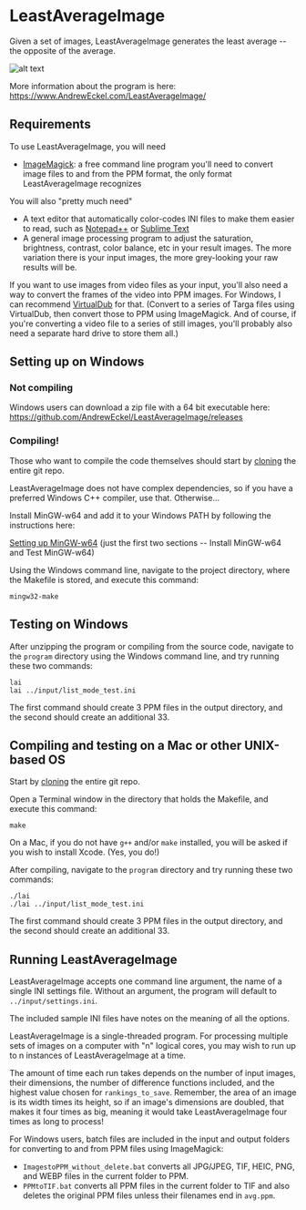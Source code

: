 # LeastAverageImage
Given a set of images, LeastAverageImage generates the least average -- the opposite of the average.

![alt text](https://www.AndrewEckel.com/LeastAverageImage/airplane009_aaaa.jpg)

More information about the program is here: https://www.AndrewEckel.com/LeastAverageImage/

## Requirements
To use LeastAverageImage, you will need
- [ImageMagick](https://imagemagick.org/): a free command line program you'll need to convert image files to and from the PPM format, the only format LeastAverageImage recognizes

You will also "pretty much need"
- A text editor that automatically color-codes INI files to make them easier to read, such as [Notepad++](https://notepad-plus-plus.org/downloads/) or [Sublime Text](https://www.sublimetext.com/)
- A general image processing program to adjust the saturation, brightness, contrast, color balance, etc in your result images.  The more variation there is your input images, the more grey-looking your raw results will be.

If you want to use images from video files as your input, you'll also need a way to convert the frames of the video into PPM images.  For Windows, I can recommend [VirtualDub](https://www.virtualdub.org/) for that.  (Convert to a series of Targa files using VirtualDub, then convert those to PPM using ImageMagick.  And of course, if you're converting a video file to a series of still images, you'll probably also need a separate hard drive to store them all.)

## Setting up on Windows

### Not compiling

Windows users can download a zip file with a 64 bit executable here:
https://github.com/AndrewEckel/LeastAverageImage/releases

### Compiling!

Those who want to compile the code themselves should start by [cloning](https://docs.github.com/en/repositories/creating-and-managing-repositories/cloning-a-repository) the entire git repo.

LeastAverageImage does not have complex dependencies, so if you have a preferred Windows C++ compiler, use that.  Otherwise...

Install MinGW-w64 and add it to your Windows PATH by following the instructions here:

[Setting up MinGW-w64](https://www.eclipse.org/4diac/documentation/html/installation/minGW.html) (just the first two sections -- Install MinGW-w64 and Test MinGW-w64)

Using the Windows command line, navigate to the project directory, where the Makefile is stored, and execute this command:
```
mingw32-make
```
## Testing on Windows

After unzipping the program or compiling from the source code, navigate to the `program` directory using the Windows command line, and try running these two commands:

```
lai
lai ../input/list_mode_test.ini
```

The first command should create 3 PPM files in the output directory, and the second should create an additional 33.

## Compiling and testing on a Mac or other UNIX-based OS

Start by [cloning](https://docs.github.com/en/repositories/creating-and-managing-repositories/cloning-a-repository) the entire git repo.

Open a Terminal window in the directory that holds the Makefile, and execute this command:
```
make
```
On a Mac, if you do not have `g++` and/or `make` installed, you will be asked if you wish to install Xcode. (Yes, you do!)

After compiling, navigate to the `program` directory and try running these two commands:
```
./lai
./lai ../input/list_mode_test.ini
```
The first command should create 3 PPM files in the output directory, and the second should create an additional 33.

## Running LeastAverageImage

LeastAverageImage accepts one command line argument, the name of a single INI settings file.  Without an argument, the program will default to `../input/settings.ini`.

The included sample INI files have notes on the meaning of all the options.

LeastAverageImage is a single-threaded program.  For processing multiple sets of images on a computer with "n" logical cores, you may wish to run up to n instances of LeastAverageImage at a time.

The amount of time each run takes depends on the number of input images, their dimensions, the number of difference functions included, and the highest value chosen for `rankings_to_save`. Remember, the area of an image is its width times its height, so if an image's dimensions are doubled, that makes it four times as big, meaning it would take LeastAverageImage four times as long to process!

For Windows users, batch files are included in the input and output folders for converting to and from PPM files using ImageMagick:
- `ImagestoPPM_without_delete.bat` converts all JPG/JPEG, TIF, HEIC, PNG, and WEBP files in the current folder to PPM.
- `PPMtoTIF.bat` converts all PPM files in the current folder to TIF and also deletes the original PPM files unless their filenames end in `avg.ppm`.
